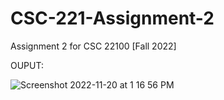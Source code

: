 # CSC-221-Assignment-2
Assignment 2 for CSC 22100 [Fall 2022]

OUPUT:

![Screenshot 2022-11-20 at 1 16 56 PM](https://user-images.githubusercontent.com/80214490/202918900-0cb44f6a-655e-4eb5-a59d-05758d775834.png)

